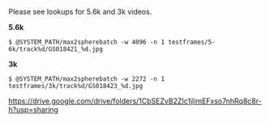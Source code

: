 Please see lookups for 5.6k and 3k videos.

**5.6k**

```
$ @SYSTEM_PATH/max2spherebatch -w 4096 -n 1 testframes/5-6k/track%d/GS018421_%d.jpg
```

**3k**

```
$ @SYSTEM_PATH/max2spherebatch -w 2272 -n 1 testframes/3k/track%d/GS018423_%d.jpg
```

https://drive.google.com/drive/folders/1CbSEZvB2ZIc1jlimEFxso7nhRq8c8r-h?usp=sharing